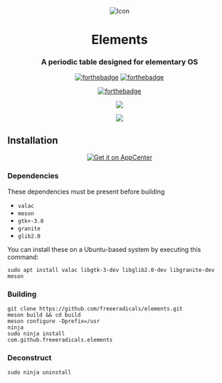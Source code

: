 <p align="center">
  <img src="https://github.com/freeeradicals/elements/blob/master/data/icons/128/com.github.freeeradicals.elements.svg" alt="Icon" />
</p>

<h1 align="center">Elements</h1>
<h3 align="center">A periodic table designed for elementary OS</h3>

<p align="center">
    <a href="https://forthebadge.com"><img alt="forthebadge" src="https://forthebadge.com/images/badges/powered-by-oxygen.svg"></a>
    <a href="https://forthebadge.com"><img alt="forthebadge" src="https://forthebadge.com/images/badges/made-with-crayons.svg"></a>
</p>
<p align="center">
    <a href="https://forthebadge.com"><img alt="forthebadge" src="https://forthebadge.com/images/badges/gluten-free.svg"></a>
</p>

<p align="center">
    <img
    src="https://raw.githubusercontent.com/freeeradicals/elements/master/data/screenshots/Screenshot1.png" />
</p>

<p align="center">
    <img
    src="https://raw.githubusercontent.com/freeeradicals/elements/master/data/screenshots/Screenshot2.png" />
</p>

## Installation

<p align="center">
  <a href="https://appcenter.elementary.io/com.github.freeeradicals.elements"><img src="https://appcenter.elementary.io/badge.svg?new" alt="Get it on AppCenter" /></a>
</p>

### Dependencies

These dependencies must be present before building
 - `valac`
 - `meson`
 - `gtk+-3.0`
 - `granite`
 - `glib2.0`

You can install these on a Ubuntu-based system by executing this command:

```
sudo apt install valac libgtk-3-dev libglib2.0-dev libgranite-dev meson
```

### Building

```
git clone https://github.com/freeeradicals/elements.git
meson build && cd build
meson configure -Dprefix=/usr
ninja
sudo ninja install
com.github.freeeradicals.elements
```

### Deconstruct

```
sudo ninja uninstall
```
